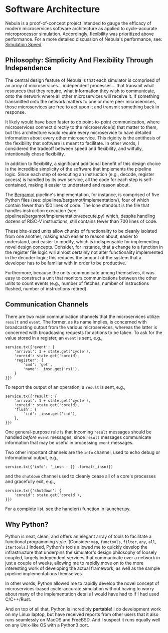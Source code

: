 # Software Architecture

Nebula is a proof-of-concept project intended to gauge the efficacy of
modern microservices software architecture as applied to cycle-accurate
microprocessor simulation. Accordingly, flexibility was prioritized above
performance. For a more detailed discussion
of Nebula's performance, see: [Simulation Speed](./Simulation_Speed.md).

## Philosophy: Simplicity And Flexibility Through Independence

The central design feature of Nebula is that each simulator is
comprised of an army of microservices... independent processes... that
transmit what resources that they require, what information they wish
to communicate, onto the network where all other microservices will
receive it. If something transmitted onto the network matters to one or
more peer microservices, those microservices are free to act upon it and
transmit something back in response.

It likely would have been faster to do point-to-point communication, where
microservices connect directly to the microservice(s) that matter to
them, but this architecture would require every microservice to have detailed
information about every other microservice. This rigidity is the antithesis
of the flexibility that software is meant to facilitate. In other words,
I considered the tradeoff between speed and flexibility, and wilfully,
intentionally chose flexibility.

In addition to flexibility, a significant additional benefit of this design
choice is the incredible simplicity of the software that implements the
pipeline logic. Since each step of executing an instruction (e.g., decode,
register access) is handled by its own service, all the code for each step
is self-contained, making it easier to understand and reason about.

The [Bergamot](pipelines/bergamot/README.md) pipeline's implementation,
for instance, is comprised of five
Python files (see: pipelines/bergamot/implementation/), four of which
contain fewer than 150 lines of code. The lone standout is the file that
handles instruction execution
(see: pipelines/bergamot/implementation/execute.py) which, despite handling
dozens of RISC-V instructions, still contains fewer than 700 lines of code.

These bite-sized units allow chunks of functionality to be cleanly
isolated from one another, making each easier to reason about, easier to
understand, and easier to modify, which is indispensable for implementing
novel design concepts. Consider, for instance, that a change to a function
in the register file logic will almost certainly not alter functionality
implemented in the decoder logic; this reduces the amount of the system
that a developer has to be familiar with in order to be productive.

Furthermore, because the units communicate among themselves, it was easy
to construct a unit that monitors communications between the other
units to count events (e.g., number of fetches, number of instructions
flushed, number of instructions retired).

## Communication Channels

There are two main communication channels that the microservices utilize:
`result` and `event`. The
former, as its name implies, is concerned with broadcasting output from the
various microservices, whereas the latter is concerned with broadcasing
requests for actions to be taken. To ask for the value stored in a register,
an `event` is sent, e.g.,

    service.tx({'event': {
        'arrival': 1 + state.get('cycle'),
        'coreid': state.get('coreid),
        'register': {
            'cmd': 'get',
            'name': _insn.get('rs1'),
        }
    }})

To report the output of an operation, a `result` is sent, e.g.,

    service.tx({'result': {
        'arrival': 1 + state.get('cycle'),
        'coreid': state.get('coreid),
        'flush': {
            'iid': _insn.get('iid'),
        },
    }})

One general-purpose rule is that incoming `result` messages should
be handled _before_ `event` messages, since `result` messages communicate
information that may be useful in processing `event` messages.

Two other important channels are the `info`
channel, used to echo debug or informational output, e.g., 

    service.tx({'info': '_insn : {}'.format(_insn)})

and the `shutdown` channel used to cleanly cease all of a core's processes
and gracefully exit, e.g., 

    service.tx({'shutdown': {
        'coreid': state.get('coreid'),
    }})

For a complete list, see the handler() function in launcher.py.

## Why Python?

Python is neat, clean, and offers an elegant array of tools to facilitate a
functional programming style. (Consider: `map`, `functools`, `filter`,
`any`, `all`, `itertools`.) Indeed, Python's tools allowed me to quickly
develop the infrastructure that underpins the simulator's design philosophy
of loosely coupled, largely independent services that communicate over a
network in just a couple of weeks, allowing me to rapidly move on to the
more interesting work of developing the actual framework, as well as the
sample pipeline implementations themselves.

In other words, Python allowed
me to rapidly develop the novel concept of microservices-based
cycle-accurate simulation without having to worry about many of the
implementation details I would have had to if I had used C/C++/Rust.

And on top of all that, Python is incredibly **portable**! I do development
work on my Linux laptop, but have received reports from other users that it
also runs seamlessly on MacOS and FreeBSD. And I suspect it runs equally
well on any Unix-like OS with a Python3 port.